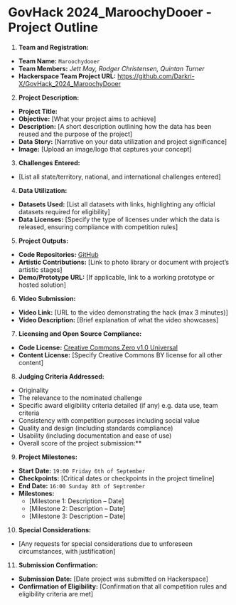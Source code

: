# GovHack 2024_MaroochyDooer - Project Outline
1. **Team and Registration:**
- **Team Name:** `Maroochydooer`
- **Team Members:** *Jett May, Rodger Christensen, Quintan Turner*
- **Hackerspace Team Project URL:** https://github.com/Darkri-X/GovHack_2024_MaroochyDooer

2. **Project Description:**
- **Project Title:**
- **Objective:** [What your project aims to achieve]
- **Description:** [A short description outlining how the data has been reused and the purpose of the project]
- **Data Story:** [Narrative on your data utilization and project significance]
- **Image:** [Upload an image/logo that captures your concept]

3. **Challenges Entered:**
- [List all state/territory, national, and international challenges entered]

4. **Data Utilization:**
- **Datasets Used:** [List all datasets with links, highlighting any official datasets required for eligibility]
- **Data Licenses:** [Specify the type of licenses under which the data is released, ensuring compliance with competition rules]

5. **Project Outputs:**
- **Code Repositories:** [GitHub](https://github.com/Darkri-X/GovHack_2024_MaroochyDooer)
- **Artistic Contributions:** [Link to photo library or document with project’s artistic stages]
- **Demo/Prototype URL:** [If applicable, link to a working prototype or hosted solution]

6. **Video Submission:**
- **Video Link:** [URL to the video demonstrating the hack (max 3 minutes)]
- **Video Description:** [Brief explanation of what the video showcases]

7. **Licensing and Open Source Compliance:**
- **Code License:** [Creative Commons Zero v1.0 Universal](https://github.com/Darkri-X/GovHack_2024_MaroochyDooer/blob/main/LICENSE)
- **Content License:** [Specify Creative Commons BY license for all other content]

8. **Judging Criteria Addressed:**
- Originality
- The relevance to the nominated challenge
- Specific award eligibility criteria detailed (if any) e.g. data use, team criteria
- Consistency with competition purposes including social value
- Quality and design (including standards compliance)
- Usability (including documentation and ease of use)
- Overall score of the project submission:**

9. **Project Milestones:**
- **Start Date:** `19:00 Friday 6th of September`
- **Checkpoints:** [Critical dates or checkpoints in the project timeline]
- **End Date:** `16:00 Sunday 8th of Septrember`
- **Milestones:**
    - [Milestone 1: Description – Date]
    - [Milestone 2: Description – Date]
    - [Milestone 3: Description – Date]

10. **Special Considerations:**
- [Any requests for special considerations due to unforeseen circumstances, with justification]

11. **Submission Confirmation:**
- **Submission Date:** [Date project was submitted on Hackerspace]
- **Confirmation of Eligibility:** [Confirmation that all competition rules and eligibility criteria are met]
